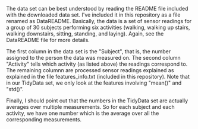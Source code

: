 The data set can be best understood by reading the README file included with the downloaded data set. I've included it in this repository as a file renamed as DataREADME. Basically, the data is a set of sensor readings for a group of 30 subjects performing six activities (walking, walking up stairs, walking downstairs, sitting, standing, and laying). Again, see the DataREADME file for more details.

The first column in the data set is the "Subject", that is, the number assigned to the person the data was measured on.
The second column "Activity" tells which activity (as listed above) the readings correspond to.
The remaining columnn are processed sensor readings explained as explained in the file features_info.txt (included in this repository). Note that in our TidyData set, we only look at the features involving "mean()" and "std()".

Finally, I should point out that the numbers in the TidyData set are actually averages over multiple measurements.
So for each subject and each activity, we have one number which is the average over all the corresponding measurements.
